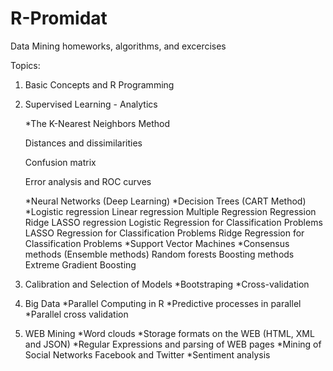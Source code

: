 # R-Promidat
Data Mining homeworks, algorithms, and excercises

Topics:
1) Basic Concepts and R Programming
2) Supervised Learning - Analytics


    *The K-Nearest Neighbors Method
    
      Distances and dissimilarities
      
      Confusion matrix
      
      Error analysis and ROC curves
    
    *Neural Networks (Deep Learning)
    *Decision Trees (CART Method)
    *Logistic regression
      Linear regression
      Multiple Regression
      Regression Ridge
      LASSO regression
      Logistic Regression for Classification Problems
      LASSO Regression for Classification Problems
      Ridge Regression for Classification Problems
    *Support Vector Machines
    *Consensus methods (Ensemble methods)
      Random forests
      Boosting methods
      Extreme Gradient Boosting
3) Calibration and Selection of Models
    *Bootstraping
    *Cross-validation
4) Big Data
    *Parallel Computing in R
    *Predictive processes in parallel
    *Parallel cross validation
5) WEB Mining
    *Word clouds
    *Storage formats on the WEB (HTML, XML and JSON)
    *Regular Expressions and parsing of WEB pages
    *Mining of Social Networks Facebook and Twitter
    *Sentiment analysis
